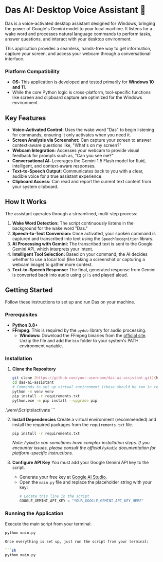 # Das AI: Desktop Voice Assistant 🤖

Das is a voice-activated desktop assistant designed for Windows, bringing the power of Google's Gemini model to your local machine. It listens for a wake word and processes natural language commands to perform tasks, answer questions, and interact with your desktop environment.

This application provides a seamless, hands-free way to get information, capture your screen, and access your webcam through a conversational interface.

### Platform Compatibility

*   **OS:** This application is developed and tested primarily for **Windows 10 and 11**.
*   While the core Python logic is cross-platform, tool-specific functions like screen and clipboard capture are optimized for the Windows environment.

## Key Features

*   **Voice-Activated Control:** Uses the wake word "Das" to begin listening for commands, ensuring it only activates when you need it.
*   **Screen Analysis via Screenshot:** Can capture your screen to answer context-aware questions like, "What's on my screen?"
*   **Webcam Integration:** Accesses your webcam to provide visual feedback for prompts such as, "Can you see me?"
*   **Conversational AI:** Leverages the Gemini 1.5 Flash model for fluid, intelligent, and context-aware responses.
*   **Text-to-Speech Output:** Communicates back to you with a clear, audible voice for a true assistant experience.
*   **Clipboard Access:** Can read and report the current text content from your system clipboard.

## How It Works

The assistant operates through a streamlined, multi-step process:

1.  **Wake Word Detection:** The script continuously listens in the background for the wake word "Das."
2.  **Speech-to-Text Conversion:** Once activated, your spoken command is captured and transcribed into text using the `SpeechRecognition` library.
3.  **AI Processing with Gemini:** The transcribed text is sent to the Google Gemini API, which interprets your intent.
4.  **Intelligent Tool Selection:** Based on your command, the AI decides whether to use a local tool (like taking a screenshot or capturing a webcam image) to gather more context.
5.  **Text-to-Speech Response:** The final, generated response from Gemini is converted back into audio using `gTTS` and played aloud.

## Getting Started

Follow these instructions to set up and run Das on your machine.

### Prerequisites

*   **Python 3.8+**
*   **FFmpeg:** This is required by the `pydub` library for audio processing.
    *   **Windows:** Download the FFmpeg binaries from the [official site](https://ffmpeg.org/download.html). Unzip the file and add the `bin` folder to your system's PATH environment variable.

### Installation

1.  **Clone the Repository**
    ```sh
    git clone [https://github.com/your-username/das-ai-assistant.git](https://github.com/Vivek-Varma11/Das-python-AI-voice-assistant.git)
    cd das-ai-assistant
    # Commands to set up virtual environment (these should be run in terminal, not in requirements.txt)
    python -m venv venv  
    pip install -r requirements.txt     
    python.exe -m pip install --upgrade pip

   .\venv\Scripts\activate 
    ```

2.  **Install Dependencies**
    Create a virtual environment (recommended) and install the required packages from the `requirements.txt` file.
    ```sh
    pip install -r requirements.txt
    ```
    *Note: `PyAudio` can sometimes have complex installation steps. If you encounter issues, please consult the official `PyAudio` documentation for platform-specific instructions.*

3.  **Configure API Key**
    You must add your Google Gemini API key to the script.
    *   Generate your free key at [Google AI Studio](https://aistudio.google.com/app/apikey).
    *   Open the `main.py` file and replace the placeholder string with your key:
        ```python
        # Locate this line in the script
        GOOGLE_GEMINI_API_KEY = "YOUR_GOOGLE_GEMINI_API_KEY_HERE"
        ```

### Running the Application

Execute the main script from your terminal:

```sh
python main.py

Once everything is set up, just run the script from your terminal:

```sh
python main.py
